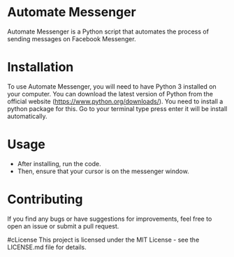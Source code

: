 # Automate Messenger
Automate Messenger is a Python script that automates the process of sending messages on Facebook Messenger.

# Installation
To use Automate Messenger, you will need to have Python 3 installed on your computer. You can download the latest version of Python from the official website (https://www.python.org/downloads/).
You need to install a python package for this. 
Go to your terminal type <pip install pyautogui> press enter it will be install automatically.


# Usage
- After installing, run the code.
- Then, ensure that your cursor is on the messenger window.


# Contributing
If you find any bugs or have suggestions for improvements, feel free to open an issue or submit a pull request.

#cLicense
This project is licensed under the MIT License - see the LICENSE.md file for details.
